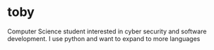 # toby
Computer Science student interested in cyber security and software development. I use python and want to expand to more languages
